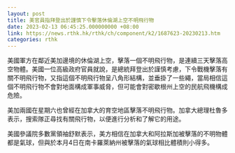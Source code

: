 ```yaml
---
layout: post
title: 美官員指拜登出於謹慎下令擊落休倫湖上空不明飛行物
date: 2023-02-13 06:45:25.000000000 +08:00
link: https://news.rthk.hk/rthk/ch/component/k2/1687623-20230213.htm
categories: rthk
---
```


美國軍方在鄰近美加邊境的休倫湖上空，擊落一個不明飛行物，是連續三天擊落高空物體。美國一位高級政府官員就說，是總統拜登出於謹慎考慮，下令戰機擊落有關不明飛行物，又指這個不明飛行物呈八角形結構，並垂掛了一些繩，當局相信這個不明飛行物不會對地面構成軍事威脅，但可能會對密歇根州上空的民航飛機構成危險。

美加兩國在星期六也曾經在加拿大的育空地區擊落不明飛行物。加拿大總理杜魯多表示，搜索隊正尋找有關飛行物，以便進行分析和了解它的用途。

美國參議院多數黨領袖舒默表示，美方相信在加拿大和阿拉斯加被擊落的不明物體都是氣球，但與於本月4日在南卡羅萊納州被擊落的氣球相比體積則小得多。
